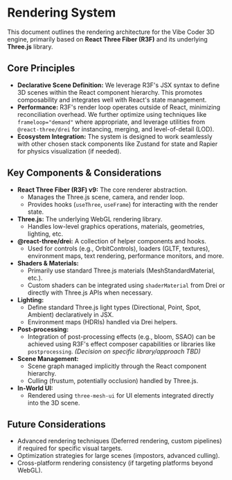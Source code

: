 # Rendering System

This document outlines the rendering architecture for the Vibe Coder 3D engine, primarily based on **React Three Fiber (R3F)** and its underlying **Three.js** library.

## Core Principles

- **Declarative Scene Definition:** We leverage R3F's JSX syntax to define 3D scenes within the React component hierarchy. This promotes composability and integrates well with React's state management.
- **Performance:** R3F's render loop operates outside of React, minimizing reconciliation overhead. We further optimize using techniques like `frameloop="demand"` where appropriate, and leverage utilities from `@react-three/drei` for instancing, merging, and level-of-detail (LOD).
- **Ecosystem Integration:** The system is designed to work seamlessly with other chosen stack components like Zustand for state and Rapier for physics visualization (if needed).

## Key Components & Considerations

- **React Three Fiber (R3F) v9:** The core renderer abstraction.
  - Manages the Three.js scene, camera, and render loop.
  - Provides hooks (`useThree`, `useFrame`) for interacting with the render state.
- **Three.js:** The underlying WebGL rendering library.
  - Handles low-level graphics operations, materials, geometries, lighting, etc.
- **@react-three/drei:** A collection of helper components and hooks.
  - Used for controls (e.g., OrbitControls), loaders (GLTF, textures), environment maps, text rendering, performance monitors, and more.
- **Shaders & Materials:**
  - Primarily use standard Three.js materials (MeshStandardMaterial, etc.).
  - Custom shaders can be integrated using `shaderMaterial` from Drei or directly with Three.js APIs when necessary.
- **Lighting:**
  - Define standard Three.js light types (Directional, Point, Spot, Ambient) declaratively in JSX.
  - Environment maps (HDRIs) handled via Drei helpers.
- **Post-processing:**
  - Integration of post-processing effects (e.g., bloom, SSAO) can be achieved using R3F's effect composer capabilities or libraries like `postprocessing`. _(Decision on specific library/approach TBD)_
- **Scene Management:**
  - Scene graph managed implicitly through the React component hierarchy.
  - Culling (frustum, potentially occlusion) handled by Three.js.
- **In-World UI:**
  - Rendered using `three-mesh-ui` for UI elements integrated directly into the 3D scene.

## Future Considerations

- Advanced rendering techniques (Deferred rendering, custom pipelines) if required for specific visual targets.
- Optimization strategies for large scenes (impostors, advanced culling).
- Cross-platform rendering consistency (if targeting platforms beyond WebGL).
